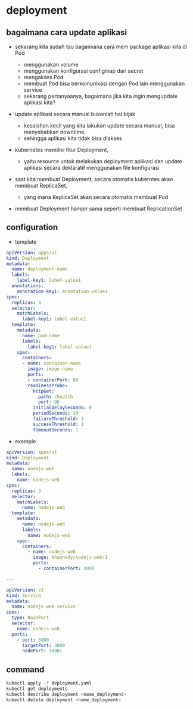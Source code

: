 # deployment
## bagaimana cara update aplikasi
- sekarang kita sudah tau bagaimana cara mem package aplikasi kita di Pod
    - menggunakan volume
    - menggunakan konfigurasi configmap dari secret
    - mengakses Pod
    - membuat Pod bisa berkomunikasi dengan Pod lain menggunakan service
    - sekarang pertanyaanya, bagaimana jika kita ingin mengupdate aplikasi kita?

- update aplikasi secara manual bukanlah hal bijak
    - kesalahan kecil yang kita lakukan update secara manual, bisa menyebabkan downtime,
    - sehingga aplikasi kita tidak bisa diakses
- kubernetes memiliki fitur Deployment, 
    - yaitu resource untuk melakukan deployment aplikasi dan update aplikasi secara deklaratif menggunakan file konfigurasi
- saat kita membuat Deployment, secara otomatis kuberntes akan membuat ReplicaSet, 
    - yang mana ReplicaSet akan secara otomatis membuat Pod
- membuat Deployment hampir sama seperti membuat ReplicationSet

## configuration
- template
```yaml
apiVersion: apps/v1
kind: Deployment
metadata:
  name: deployment-name
  labels:
    label-key1: label-value1
  annotations:
    annotation-key1: annotation-value1
spec:
  replicas: 3
  selector:
    matchLabels:
      label-key1: label-value1
  template:
    metadata:
      name: pod-name
      labels:
        label-key1: label-value1
    spec:
      containers:
      - name: container-name
        image: image-name
        ports:
        - containerPort: 80
        readinessProbe:
          httpGet:
            path: /health
            port: 80
          initialDelaySeconds: 0
          periodSeconds: 10
          failureThreshold: 3
          successThreshold: 1
          timeoutSeconds: 1
```

- example
```yaml
apiVersion: apps/v1
kind: Deployment
metadata:
  name: nodejs-web
  labels:
    name: nodejs-web
spec:
  replicas: 3
  selector:
    matchLabels:
      name: nodejs-web
  template:
    metadata:
      name: nodejs-web
      labels:
        name: nodejs-web
    spec:
      containers:
        - name: nodejs-web
          image: khannedy/nodejs-web:1
          ports:
            - containerPort: 3000

---

apiVersion: v1
kind: Service
metadata:
  name: nodejs-web-service
spec:
  type: NodePort
  selector:
    name: nodejs-web
  ports:
    - port: 3000
      targetPort: 3000
      nodePort: 30001
```

## command
```sh
kubectl apply -f deployment.yaml
kubectl get deployments
kubectl describe deployment <name_deployment>
kubectl delete deployment <name_deployment>
```